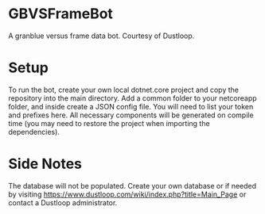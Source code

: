# GBVSFrameBot
A granblue versus frame data bot. Courtesy of Dustloop.

# Setup
To run the bot, create your own local dotnet.core project and copy the repository into the main directory.
Add a common folder to your netcoreapp folder, and inside create a JSON config file. You will need to list your token and prefixes here. All necessary components will be generated on compile time (you may need to restore the project when importing the dependencies).

# Side Notes
The database will not be populated. Create your own database or if needed by visiting https://www.dustloop.com/wiki/index.php?title=Main_Page or contact a Dustloop administrator.
